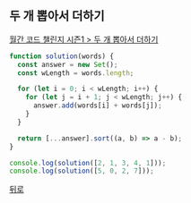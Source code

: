 ## 두 개 뽑아서 더하기

[월간 코드 챌린지 시즌1 > 두 개 뽑아서 더하기](https://programmers.co.kr/learn/courses/30/lessons/68644)

```js
function solution(words) {
  const answer = new Set();
  const wLength = words.length;

  for (let i = 0; i < wLength; i++) {
    for (let j = i + 1; j < wLength; j++) {
      answer.add(words[i] + words[j]);
    }
  }

  return [...answer].sort((a, b) => a - b);
}

console.log(solution([2, 1, 3, 4, 1]));
console.log(solution([5, 0, 2, 7]));
```

[뒤로](https://github.com/SeongYongLee/TIL/tree/main/Algorithm/Programmers)
